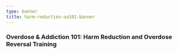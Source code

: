 ```yaml
---
type: banner
title: harm-reduction-oa101-banner
---
```


### Overdose & Addiction 101: Harm Reduction and Overdose Reversal Training
